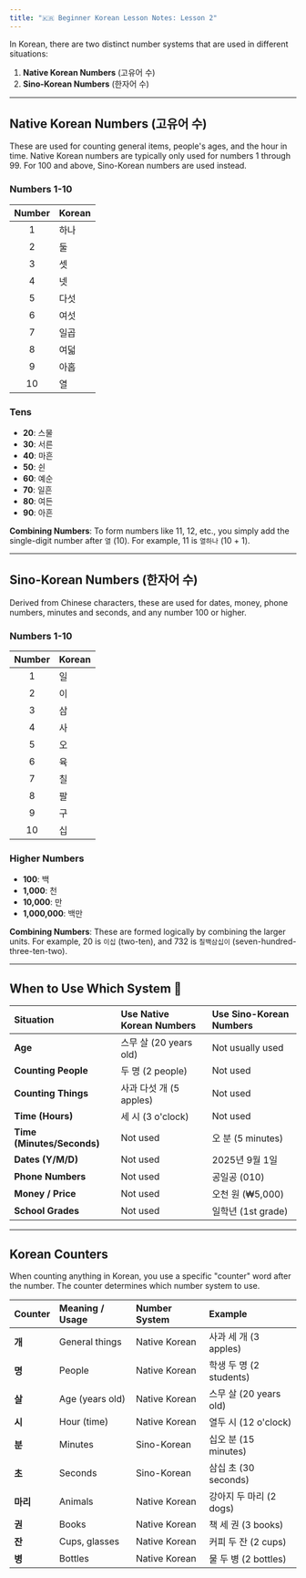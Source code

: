 ```yaml
---
title: "🇰🇷 Beginner Korean Lesson Notes: Lesson 2"
---
```


In Korean, there are two distinct number systems that are used in different situations:
1.  **Native Korean Numbers** (고유어 수)
2.  **Sino-Korean Numbers** (한자어 수)

---

## Native Korean Numbers (고유어 수)

These are used for counting general items, people's ages, and the hour in time. Native Korean numbers are typically only used for numbers 1 through 99. For 100 and above, Sino-Korean numbers are used instead.

### **Numbers 1-10**

| Number | Korean |
| :----: | :----- |
| 1      | 하나   |
| 2      | 둘     |
| 3      | 셋     |
| 4      | 넷     |
| 5      | 다섯   |
| 6      | 여섯   |
| 7      | 일곱   |
| 8      | 여덟   |
| 9      | 아홉   |
| 10     | 열     |

### **Tens**

* **20**: 스물
* **30**: 서른
* **40**: 마흔
* **50**: 쉰
* **60**: 예순
* **70**: 일흔
* **80**: 여든
* **90**: 아흔

**Combining Numbers**: To form numbers like 11, 12, etc., you simply add the single-digit number after `열` (10). For example, 11 is `열하나` (10 + 1).

---

## Sino-Korean Numbers (한자어 수)

Derived from Chinese characters, these are used for dates, money, phone numbers, minutes and seconds, and any number 100 or higher.

### **Numbers 1-10**

| Number | Korean |
| :----: | :----- |
| 1      | 일     |
| 2      | 이     |
| 3      | 삼     |
| 4      | 사     |
| 5      | 오     |
| 6      | 육     |
| 7      | 칠     |
| 8      | 팔     |
| 9      | 구     |
| 10     | 십     |

### **Higher Numbers**

* **100**: 백
* **1,000**: 천
* **10,000**: 만
* **1,000,000**: 백만

**Combining Numbers**: These are formed logically by combining the larger units. For example, 20 is `이십` (two-ten), and 732 is `칠백삼십이` (seven-hundred-three-ten-two).

---

## When to Use Which System 🧐

| Situation                | Use Native Korean Numbers | Use Sino-Korean Numbers |
| :----------------------- | :------------------------ | :---------------------- |
| **Age** | 스무 살 (20 years old)    | Not usually used        |
| **Counting People** | 두 명 (2 people)          | Not used                |
| **Counting Things** | 사과 다섯 개 (5 apples)   | Not used                |
| **Time (Hours)** | 세 시 (3 o'clock)         | Not used                |
| **Time (Minutes/Seconds)** | Not used                  | 오 분 (5 minutes)       |
| **Dates (Y/M/D)** | Not used                  | 2025년 9월 1일          |
| **Phone Numbers** | Not used                  | 공일공 (010)            |
| **Money / Price** | Not used                  | 오천 원 (₩5,000)        |
| **School Grades** | Not used                  | 일학년 (1st grade)      |

---

## Korean Counters

When counting anything in Korean, you use a specific "counter" word after the number. The counter determines which number system to use.

| Counter | Meaning / Usage        | Number System | Example                   |
| :------ | :--------------------- | :-------------- | :------------------------ |
| **개** | General things         | Native Korean   | 사과 세 개 (3 apples)     |
| **명** | People                 | Native Korean   | 학생 두 명 (2 students)   |
| **살** | Age (years old)        | Native Korean   | 스무 살 (20 years old)    |
| **시** | Hour (time)            | Native Korean   | 열두 시 (12 o'clock)      |
| **분** | Minutes                | Sino-Korean     | 십오 분 (15 minutes)      |
| **초** | Seconds                | Sino-Korean     | 삼십 초 (30 seconds)      |
| **마리**| Animals                | Native Korean   | 강아지 두 마리 (2 dogs)   |
| **권** | Books                  | Native Korean   | 책 세 권 (3 books)      |
| **잔** | Cups, glasses          | Native Korean   | 커피 두 잔 (2 cups)     |
| **병** | Bottles                | Native Korean   | 물 두 병 (2 bottles)      |